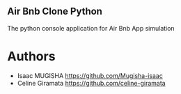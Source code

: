 ## Air Bnb Clone Python

The python console application for Air Bnb App simulation
# Authors 

- Isaac MUGISHA <https://github.com/Mugisha-isaac>
- Celine Giramata <https://github.com/celine-giramata>